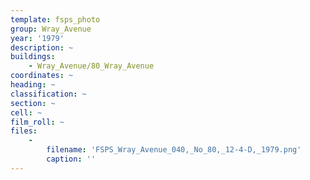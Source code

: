 ```yaml
---
template: fsps_photo
group: Wray_Avenue
year: '1979'
description: ~
buildings:
    - Wray_Avenue/80_Wray_Avenue
coordinates: ~
heading: ~
classification: ~
section: ~
cell: ~
film_roll: ~
files:
    -
        filename: 'FSPS_Wray_Avenue_040,_No_80,_12-4-D,_1979.png'
        caption: ''
---
```

